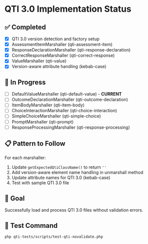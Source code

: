 # QTI 3.0 Implementation Status

## ✅ Completed
- [x] QTI 3.0 version detection and factory setup
- [x] AssessmentItemMarshaller (qti-assessment-item)
- [x] ResponseDeclarationMarshaller (qti-response-declaration)
- [x] CorrectResponseMarshaller (qti-correct-response)
- [x] ValueMarshaller (qti-value)
- [x] Version-aware attribute handling (kebab-case)

## 🔄 In Progress
- [ ] DefaultValueMarshaller (qti-default-value) - **CURRENT**
- [ ] OutcomeDeclarationMarshaller (qti-outcome-declaration)
- [ ] ItemBodyMarshaller (qti-item-body)
- [ ] ChoiceInteractionMarshaller (qti-choice-interaction)
- [ ] SimpleChoiceMarshaller (qti-simple-choice)
- [ ] PromptMarshaller (qti-prompt)
- [ ] ResponseProcessingMarshaller (qti-response-processing)

## 📋 Pattern to Follow
For each marshaller:
1. Update `getExpectedQtiClassName()` to return `''`
2. Add version-aware element name handling in unmarshall method
3. Update attribute names for QTI 3.0 (kebab-case)
4. Test with sample QTI 3.0 file

## 🎯 Goal
Successfully load and process QTI 3.0 files without validation errors.

## 🧪 Test Command
```bash
php qti-tests/scripts/test-qti-novalidate.php
```